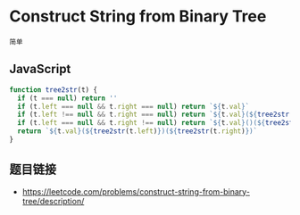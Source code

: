 # Construct String from Binary Tree
`简单`

## JavaScript
```javascript
function tree2str(t) {
  if (t === null) return ''
  if (t.left === null && t.right === null) return `${t.val}`
  if (t.left !== null && t.right === null) return `${t.val}(${tree2str(t.left)})`
  if (t.left === null && t.right !== null) return `${t.val}()(${tree2str(t.right)})`
  return `${t.val}(${tree2str(t.left)})(${tree2str(t.right)})`
}
```

## 题目链接
* https://leetcode.com/problems/construct-string-from-binary-tree/description/
